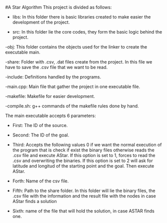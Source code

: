 #A Star Algorithm
This project is divided as follows:

- libs: In this folder there is basic libraries created to make easier the development of the project.

- src: In this folder lie the core codes, they form the basic logic behind the project.

-obj: This folder contains the objects used for the linker to create the executable main.

-share: Folder with .csv, .dat files create from the project. In this file we have to save the .csv file that we want to be read.

-include: Definitions handled by the programs.

-main.cpp: Main file that gather the project in one executable file.

-makefile: Makefile for easier development.

-compile.sh: g++ commands of the makefile rules done by hand.


The main executable accepts 6 parameters:

- First: The ID of the source.

- Second: The ID of the goal.

- Third: Accepts the following values 0 if we want the normal execution of the program that is check if exist the binary files otherwise reads the .csv file and execute AStar. If this option is set to 1, forces to read the .csv and overwriting the binaries. If this option is set to 2 will ask for latitude and longitud of the starting point and the goal. Then execute AStar.

- Forth: Name of the csv file.

- Fifth: Path to the share folder. In this folder will lie the binary files, the .csv file with the information and the result file with the nodes in case AStar finds a solution 

- Sixth: name of the file that will hold the solution, in case ASTAR finds one.